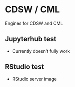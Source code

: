 # CDSW / CML

Engines for CDSW and CML

## Jupyterhub test

- Currently doesn't fully work

## RStudio test

- RStudio server image